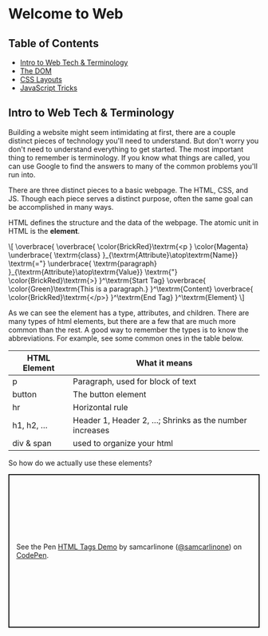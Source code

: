 # Welcome to Web

## Table of Contents
- [Intro to Web Tech & Terminology](#intro)
- [The DOM](#dom)
- [CSS Layouts](#css)
- [JavaScript Tricks](#js)

## Intro to Web Tech & Terminology <a name="intro"></a>
Building a website might seem intimidating at first, there are a couple distinct pieces of technology you'll need to understand. But don't worry you don't need to understand everything to get started. The most important thing to remember is terminology. If you know what things are called, you can use Google to find the answers to many of the common problems you'll run into.

There are three distinct pieces to a basic webpage. The HTML, CSS, and JS. Though each piece serves a distinct purpose, often the same goal can be accomplished in many ways.

HTML defines the structure and the data of the webpage. The atomic unit in HTML is the **element**. 

<div class="math"><p>
\[
  \overbrace{
    \overbrace{
      \color{BrickRed}\textrm{&lt;p }
      \color{Magenta}
      \underbrace{
        \textrm{class}
      }_{\textrm{Attribute}\atop\textrm{Name}}
      \textrm{=&quot;}
      \underbrace{
        \textrm{paragraph}
      }_{\textrm{Attribute}\atop\textrm{Value}}
      \textrm{&quot;}
      \color{BrickRed}\textrm{&gt;}
    }^\textrm{Start Tag}
    \overbrace{
      \color{Green}\textrm{This is a paragraph.}
    }^\textrm{Content}
    \overbrace{
      \color{BrickRed}\textrm{&lt;/p&gt;}
    }^\textrm{End Tag}
  }^\textrm{Element}
\]</p></div>

<p></p>

As we can see the element has a type, attributes, and children. There are many types of html elements, but there are a few that are much more common than the rest. A good way to remember the types is to know the abbreviations. For example, see some common ones in the table below.

| HTML Element | What it means |
| --- | --- |
| p | Paragraph, used for block of text |
| button | The button element |
| hr | Horizontal rule |
| h1, h2, … | Header 1, Header 2, …; Shrinks as the number increases |
| div & span | used to organize your html |

So how do we actually use these elements?

<p class="codepen" data-height="308" data-theme-id="default" data-default-tab="html,result" data-user="samcarlinone" data-slug-hash="BayqdwG" style="height: 308px; box-sizing: border-box; display: flex; align-items: center; justify-content: center; border: 2px solid; margin: 1em 0; padding: 1em;" data-pen-title="HTML Tags Demo">
  <span>See the Pen <a href="https://codepen.io/samcarlinone/pen/BayqdwG">
  HTML Tags Demo</a> by samcarlinone (<a href="https://codepen.io/samcarlinone">@samcarlinone</a>)
  on <a href="https://codepen.io">CodePen</a>.</span>
</p>